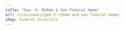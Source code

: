 ```yaml
---
title: "Geo. H. Rohde & Son Funeral Home"
url: /cincinnati/geo-h-rohde-and-son-funeral-home/
shop: funeral directors
---
```

